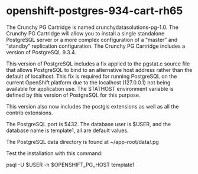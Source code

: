openshift-postgres-934-cart-rh65 
=============================

The Crunchy PG Cartridge is named crunchydatasolutions-pg-1.0. The Crunchy PG Cartridge will allow you to install a single standalone PostgreSQL server or a more complex configuration of a “master” and “standby” replication configuration. The Crunchy PG Cartridge includes a version of PostgreSQL 9.3.4. 


This version of PostgreSQL includes a fix applied to the pgstat.c source file that allows PostgreSQL to bind to an alternative host address rather than the default of localhost. This fix is required for running PostgreSQL on the current OpenShift platform due to the localhost (127.0.0.1) not being available for application use. The STATHOST environment variable is defined by this version of PostgreSQL for this purpose. 

This version also now includes the postgis extensions as well as
all the contrib extensions.

The PostgreSQL port is 5432.  The database user is $USER, and the database
name is template1, all are default values.

The PostgreSQL data directory is found at ~/app-root/data/.pg

Test the installation with this command:

psql -U $USER -h $OPENSHIFT_PG_HOST template1


